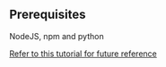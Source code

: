 ## Prerequisites

NodeJS, npm and python

[Refer to this tutorial for future reference](https://streamlit-components-tutorial.netlify.app/)